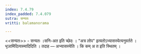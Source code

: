 ```yaml
---
index: 7.4.79
index_padded: 7.4.079
sutra: सन्यतः
vritti: balamanorama

---
```

<<सन्यतः>> - सन्यतः ।सनि-अत इति च्छेदः । "अत्र लोप" इत्यतोऽभ्यासस्येत्यनुवर्तते ।भृञामि॑दित्यस्मादिदिति । तदाह — अभ्यासस्येति । कि कम् अ त इति स्थितम् । 